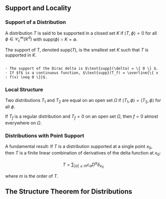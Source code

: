 ## Support and Locality

### Support of a Distribution

A distribution $T$ is said to be supported in a closed set $K$ if $\langle T, \phi \rangle = 0$
for all $\phi \in \mathcal{C}_c^{\infty}(\mathbb{R}^d)$ with
$\text{supp}(\phi) \cap K = \emptyset$.

The support of $T$, denoted $\text{supp}(T)$, is the smallest set $K$ such that $T$ is supported
in $K$.

```{prf:exmaple}

- The support of the Dirac delta is $\text{supp}(\delta) = \{ 0 \} $.
- If $f$ is a continuous function, $\text{supp}(T_f) = \overline{\{ x : f(x) \neq 0 \}}$.

```

### Local Structure

Two distributions $T_1$ and $T_2$ are equal on an open set $\Omega$ if
$\langle T_1, \phi \rangle = \langle T_2, \phi \rangle$ for all $\phi$.

If $T_f$ is a regular distribution and $T_f = 0$ on an open set $\Omega$, then $f = 0$
almost everywhere on $\Omega$.

### Distributions with Point Support

A fundamental result: If $T$ is a distribution supported at a single point $x_0$, then
$T$ is a finite linear combination of derivatives of the delta function at $x_0$:

$$
    T = \sum_{|\alpha| \leq m} c_{\alpha} D^\alpha \delta_{x_0}
$$

where $m$ is the order of $T$.


## The Structure Theorem for Distributions


